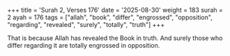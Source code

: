 +++
title = 'Surah 2, Verses 176'
date = '2025-08-30'
weight = 183
surah = 2
ayah = 176
tags = ["allah", "book", "differ", "engrossed", "opposition", "regarding", "revealed", "surely", "totally", "truth"]
+++

That is because Allah has revealed the Book in truth. And surely those who differ regarding it are totally engrossed in opposition.
